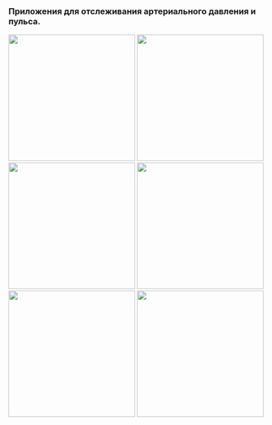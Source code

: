 ### Приложения для отслеживания артериального давления и пульса.
<p>
    <img src="https://github.com/user-attachments/assets/96cfd3de-a771-4c55-aeee-2293baa6efef" width="250">
    <img src="https://github.com/user-attachments/assets/8c489dd8-9e66-458f-8155-5b95b273cfde" width="250">
    <img src="https://github.com/user-attachments/assets/bdaf0964-189e-4708-9a98-ef00bd77d87f" width="250">
    <img src="https://github.com/user-attachments/assets/f01d664a-db4e-4c61-98d8-748c9540d4d6" width="250">
    <img src="https://github.com/user-attachments/assets/054250cd-7bd4-468d-b14b-d1738356ae4e" width="250">
    <img src="https://github.com/user-attachments/assets/ba62fb1c-0693-4fd5-974a-4565e9896d1c" width="250">
</p>
